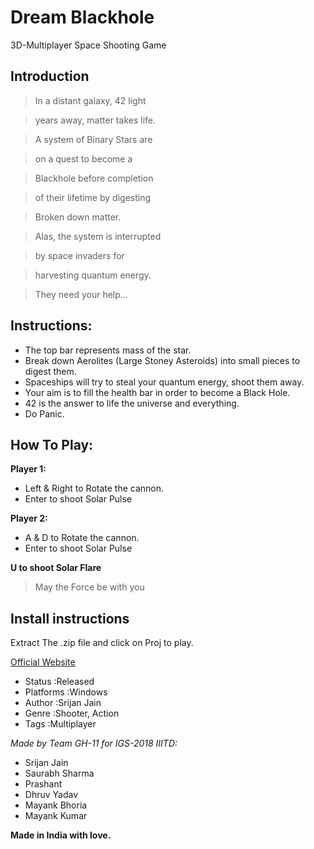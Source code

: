 # Dream Blackhole
3D-Multiplayer Space Shooting Game

## Introduction
> In a distant galaxy, 42 light

> years away, matter takes life.

> A system of Binary Stars are

> on a quest to become a

> Blackhole before completion

> of their lifetime by digesting

> Broken down matter.

> Alas, the system is interrupted

> by space invaders for

> harvesting quantum energy.

> They need your help…

## Instructions:
- The top bar represents mass of the star.
- Break down Aerolites (Large Stoney Asteroids) into small pieces to digest them.
- Spaceships will try to steal your quantum energy, shoot them away.
- Your aim is to fill the health bar in order to become a Black Hole.
- 42 is the answer to life the universe and everything.
- Do Panic.

## How To Play:

**Player 1:** 
- Left & Right to Rotate the cannon.
- Enter to shoot Solar Pulse

**Player 2:** 
- A & D to Rotate the cannon.
- Enter to shoot Solar Pulse

**U to shoot Solar Flare**

> May the Force be with you

## Install instructions
Extract The .zip file and click on Proj to play.

[Official Website](https://srijanjain.itch.io/dream-blackhole)
- Status          :Released
- Platforms       :Windows
- Author          :Srijan Jain
- Genre           :Shooter, Action
- Tags            :Multiplayer

_Made by Team GH-11 for IGS-2018 IIITD:_ 
- Srijan Jain
- Saurabh Sharma
- Prashant 
- Dhruv Yadav
- Mayank Bhoria
- Mayank Kumar

**Made in India with love.**
